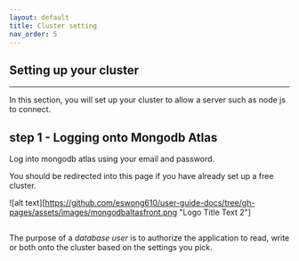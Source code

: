```yaml
---
layout: default
title: Cluster setting
nav_order: 5
---
```


## Setting up your cluster

----

In this section, you will set up your cluster to allow a server such as node js to connect.

## step 1 - Logging onto Mongodb Atlas

Log into mongodb atlas using your email and password.

You should be redirected into this page if you have already set up a free cluster.

![alt text][https://github.com/eswong610/user-guide-docs/tree/gh-pages/assets/images/mongodbaltasfront.png "Logo Title Text 2"]


##


The purpose of a *database user* is to authorize the application to read, write or both onto the cluster based on the settings you pick.
